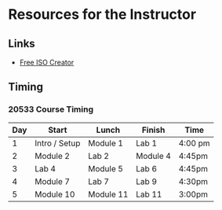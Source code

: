# Resources for the Instructor

## Links

* [Free ISO Creator](http://www.minidvdsoft.com/isocreator/index.html)

## Timing

### 20533 Course Timing

| Day | Start | Lunch | Finish | Time |
|-|-|-|-|-|
| 1 | Intro / Setup | Module 1 | Lab 1 | 4:00 pm |
| 2 | Module 2 | Lab 2| Module 4 | 4:45pm |
| 3 | Lab 4 | Module 5 | Lab 6 | 4:45pm |
| 4 | Module 7 | Lab 7 | Lab 9 | 4:30pm |
| 5 | Module 10 | Module 11 | Lab 11 | 3:00pm |
